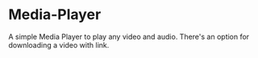 # Media-Player

A simple Media Player to play any video and audio. There's an option for downloading a video with link. 
